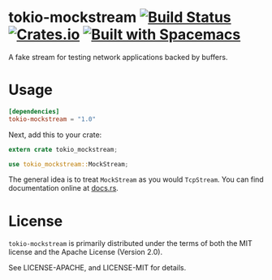 # tokio-mockstream [![Build Status](https://travis-ci.org/aatxe/tokio-mockstream.svg?branch=master)](https://travis-ci.org/aatxe/tokio-mockstream) [![Crates.io](https://img.shields.io/crates/v/tokio-mockstream.svg)](https://crates.io/crates/tokio-mockstream) [![Built with Spacemacs](https://cdn.rawgit.com/syl20bnr/spacemacs/442d025779da2f62fc86c2082703697714db6514/assets/spacemacs-badge.svg)](http://spacemacs.org) #

A fake stream for testing network applications backed by buffers.

# Usage

```toml
[dependencies]
tokio-mockstream = "1.0"
```

Next, add this to your crate:

```rust
extern crate tokio_mockstream;

use tokio_mockstream::MockStream;
```

The general idea is to treat `MockStream` as you would `TcpStream`. You can find documentation online at [docs.rs](https://docs.rs/tokio-mockstream/).

# License

`tokio-mockstream` is primarily distributed under the terms of both the MIT license
and the Apache License (Version 2.0).

See LICENSE-APACHE, and LICENSE-MIT for details.
